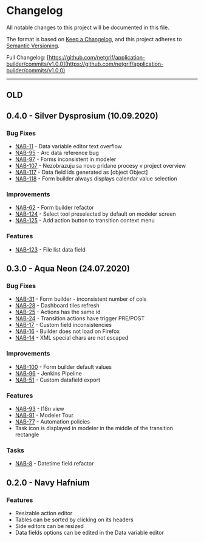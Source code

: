 # Changelog

All notable changes to this project will be documented in this file.

The format is based on [Keep a Changelog](https://keepachangelog.com/en/1.0.0/), and this project adheres
to [Semantic Versioning](https://semver.org/spec/v2.0.0.html).

Full Changelog: [https://github.com/netgrif/application-builder/commits/v1.0.0](https://github.com/netgrif/application-builder/commits/v1.0.0)

[//]: # (TODO CHANGELOG)

<!-- Template
## [version](https://github.com/netgrif/components/releases/tag/v) (YYYY-MM-dd)
### Added
 - for new features.
### Changed
 - for changes in existing functionality.
### Deprecated
 - for soon-to-be removed features.
### Removed
 - for now removed features.
### Fixed
 - for any bug fixes.
### Security
 - in case of vulnerabilities.
-->

-----
## OLD

<a name="https://netgrif.atlassian.net/issues/?jql=project%20%3D%20NAB%20AND%20fixVersion%20%3D%200.4.0"></a>
## 0.4.0 - Silver Dysprosium (10.09.2020)
### Bug Fixes
 * [NAB-11](https://netgrif.atlassian.net/browse/NAB-11) - Data variable editor text overflow
 * [NAB-95](https://netgrif.atlassian.net/browse/NAB-95) - Arc data reference bug
 * [NAB-97](https://netgrif.atlassian.net/browse/NAB-97) - Forms inconsistent in modeler
 * [NAB-107](https://netgrif.atlassian.net/browse/NAB-107) - Nezobrazuju sa novo pridane procesy v project overview
 * [NAB-117](https://netgrif.atlassian.net/browse/NAB-117) - Data field ids generated as [object Object]
 * [NAB-118](https://netgrif.atlassian.net/browse/NAB-118) - Form builder always displays calendar value selection

### Improvements
 * [NAB-62](https://netgrif.atlassian.net/browse/NAB-62) - Form builder refactor
 * [NAB-124](https://netgrif.atlassian.net/browse/NAB-124) - Select tool preselected by default on modeler screen
 * [NAB-125](https://netgrif.atlassian.net/browse/NAB-125) - Add action button to transition context menu

### Features
 * [NAB-123](https://netgrif.atlassian.net/browse/NAB-123) - File list data field
 
<a name="https://netgrif.atlassian.net/issues/?jql=project+%3D+%22NAB%22+AND+fixVersion+%3D+%220.3.0%22"></a>
## 0.3.0 - Aqua Neon (24.07.2020)
### Bug Fixes
  * [NAB-31](https://netgrif.atlassian.net/browse/NAB-31) - Form builder - inconsistent number of cols
  * [NAB-28](https://netgrif.atlassian.net/browse/NAB-28) - Dashboard tiles refresh
  * [NAB-25](https://netgrif.atlassian.net/browse/NAB-25) - Actions has the same id
  * [NAB-24](https://netgrif.atlassian.net/browse/NAB-24) - Transition actions have trigger PRE/POST
  * [NAB-17](https://netgrif.atlassian.net/browse/NAB-17) - Custom field inconsistencies
  * [NAB-16](https://netgrif.atlassian.net/browse/NAB-16) - Builder does not load on Firefox
  * [NAB-14](https://netgrif.atlassian.net/browse/NAB-14) - XML special chars are not escaped

### Improvements
  * [NAB-100](https://netgrif.atlassian.net/browse/NAB-100) - Form builder default values
  * [NAB-96](https://netgrif.atlassian.net/browse/NAB-96) - Jenkins Pipeline
  * [NAB-51](https://netgrif.atlassian.net/browse/NAB-51) - Custom datafield export

### Features
  * [NAB-93](https://netgrif.atlassian.net/browse/NAB-93) - I18n view
  * [NAB-91](https://netgrif.atlassian.net/browse/NAB-91) - Modeler Tour
  * [NAB-77](https://netgrif.atlassian.net/browse/NAB-77) - Automation policies
  * Task icon is displayed in modeler in the middle of the transition rectangle

### Tasks
  * [NAB-8](https://netgrif.atlassian.net/browse/NAB-8) - Datetime field refactor

<a name=""></a>
## 0.2.0 - Navy Hafnium
### Features
  * Resizable action editor
  * Tables can be sorted by clicking on its headers
  * Side editors can be resized
  * Data fields options can be edited in the Data variable editor
